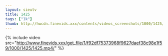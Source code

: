 ```yaml
--- 
layout: sieutv
title: 1425
tags: ["1k"]
thumb: http://hwcdn.finevids.xxx/contents/videos_screenshots/1000/1425/preview.mp4.jpg
---
```

{% include video src="http://www.finevids.xxx/get_file/1/f92df75373968f9627daef38c98e1f59/1000/1425/1425.mp4/" %} 
